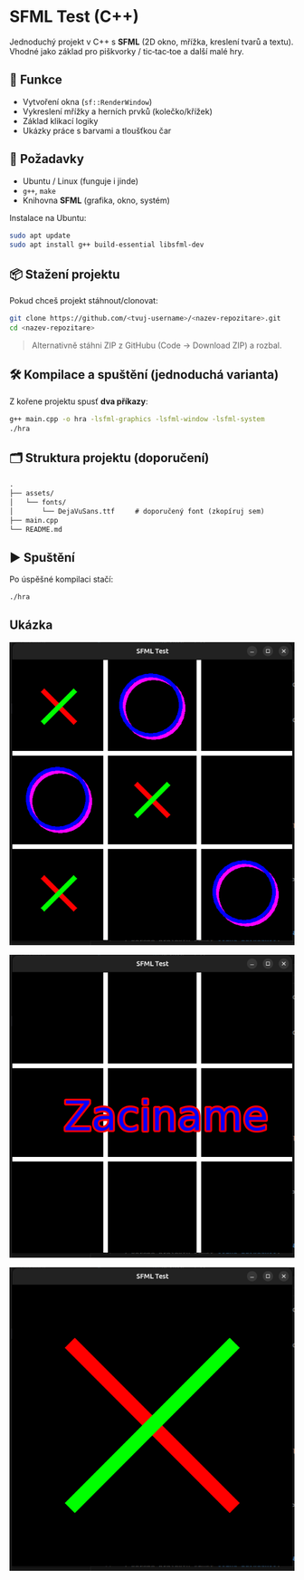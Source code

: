 # SFML Test (C++)

Jednoduchý projekt v C++ s **SFML** (2D okno, mřížka, kreslení tvarů a textu). Vhodné jako základ pro piškvorky / tic‑tac‑toe a další malé hry.

## 🚀 Funkce
- Vytvoření okna (`sf::RenderWindow`)
- Vykreslení mřížky a herních prvků (kolečko/křížek)
- Základ klikací logiky
- Ukázky práce s barvami a tloušťkou čar

## 🧰 Požadavky
- Ubuntu / Linux (funguje i jinde)
- `g++`, `make`
- Knihovna **SFML** (grafika, okno, systém)

Instalace na Ubuntu:
```bash
sudo apt update
sudo apt install g++ build-essential libsfml-dev
```

## 📦 Stažení projektu
Pokud chceš projekt stáhnout/clonovat:
```bash
git clone https://github.com/<tvuj-username>/<nazev-repozitare>.git
cd <nazev-repozitare>
```

> Alternativně stáhni ZIP z GitHubu (Code → Download ZIP) a rozbal.

## 🛠️ Kompilace a spuštění (jednoduchá varianta)
Z kořene projektu spusť **dva příkazy**:

```bash
g++ main.cpp -o hra -lsfml-graphics -lsfml-window -lsfml-system
./hra
```

## 🗂️ Struktura projektu (doporučení)
```
.
├── assets/
│   └── fonts/
│       └── DejaVuSans.ttf     # doporučený font (zkopíruj sem)
├── main.cpp
└── README.md
```

## ▶️ Spuštění
Po úspěšné kompilaci stačí:
```bash
./hra
```
## Ukázka

![](media/prubeh.png)

![](media/zacatek.png)

![](media/konec.png)

